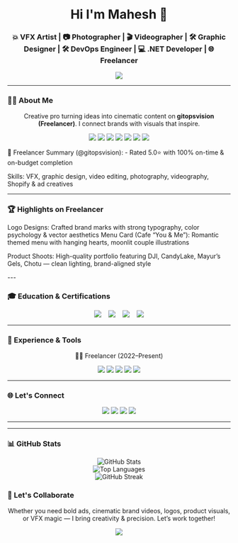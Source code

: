 <h1 align="center">Hi I'm Mahesh  👋
  </h1>
<h3 align="center">💥 VFX Artist | 📷 Photographer | 🎬 Videographer | 🛠️ Graphic Designer | 🛠️ DevOps Engineer | 💻 .NET Developer | 🌐 Freelancer</h3>

<p align="center">
  <img src="https://capsule-render.vercel.app/api?type=waving&color=0:FF6F61,100:FFB347&height=140&section=header&text=Welcome%20to%20My%20Creative%20World!&fontSize=28&fontColor=fff" />
</p>

---

### 🧑‍🎨 About Me

<p align="center">
  Creative pro turning ideas into cinematic content on<strong> gitopsvision (Freelancer)</strong>.  
  I connect brands with visuals that inspire.
</p>

<p align="center">
  <img src="https://img.shields.io/badge/Graphic_Design-blueviolet?style=for-the-badge&logo=adobe-illustrator&logoColor=white"/>
  <img src="https://img.shields.io/badge/VFX-ff5722?style=for-the-badge&logo=adobe-after-effects&logoColor=white"/>
  <img src="https://img.shields.io/badge/Photography-00bcd4?style=for-the-badge&logo=canon&logoColor=white"/>
  <img src="https://img.shields.io/badge/Videographer-ff4081?style=for-the-badge&logo=adobe-premiere-pro&logoColor=white"/>
  <img src="https://img.shields.io/badge/Azure_DevOps-0078D7?style=for-the-badge&logo=azuredevops&logoColor=white"/>
  <img src="https://img.shields.io/badge/GitHub_Actions-2088FF?style=for-the-badge&logo=githubactions&logoColor=white"/>
  <img src="https://img.shields.io/badge/Visual_Studio-5C2D91?style=for-the-badge&logo=visualstudio&logoColor=white"/>
</p>
👥 Freelancer Summary (@gitopsvision):
- Rated  5.0⭐ with 100% on-time & on-budget completion
<p>Skills: VFX, graphic design, video editing, photography, videography, Shopify & ad creatives</p>

---

### 🏆 Highlights on Freelancer
Logo Designs: Crafted brand marks with strong typography, color psychology & vector aesthetics 
Menu Card (Cafe “You & Me”): Romantic themed menu with hanging hearts, moonlit couple illustrations 
<p>Product Shoots: High-quality portfolio featuring DJI, CandyLake, Mayur’s Gels, Chotu — clean lighting, brand-aligned style 
</p>
---

### 🎓 Education & Certifications

<p align="center">
  <img src="https://img.shields.io/badge/Animation_&_VFX-Moving_Stories_Academy-orange?style=for-the-badge&logo=academia&logoColor=white"/>
  &nbsp;&nbsp;
  <img src="https://img.shields.io/badge/Graphic_Design-CalArts-red?style=for-the-badge&logo=adobe-illustrator&logoColor=white"/>
  &nbsp;&nbsp;
  <img src="https://img.shields.io/badge/GitHub_Mastery-Udemy-purple?style=for-the-badge&logo=github&logoColor=white"/>
  &nbsp;&nbsp;
  <img src="https://img.shields.io/badge/Digital_Marketing-Google-blue?style=for-the-badge&logo=google&logoColor=white"/>
</p>

---

### 💼 Experience & Tools

<p align="center">
  🧑‍💻 Freelancer (2022–Present)
</p>
<p align="center">
  <img src="https://img.shields.io/badge/Photoshop-31A8FF?style=for-the-badge&logo=adobe-photoshop&logoColor=white"/>
  <img src="https://img.shields.io/badge/Illustrator-FF9A00?style=for-the-badge&logo=adobe-illustrator&logoColor=white"/>
  <img src="https://img.shields.io/badge/Premiere_Pro-9999FF?style=for-the-badge&logo=adobe-premiere-pro&logoColor=white"/>
  <img src="https://img.shields.io/badge/After_Effects-9999FF?style=for-the-badge&logo=adobe-after-effects&logoColor=white"/>
  <img src="https://img.shields.io/badge/GitHub-181717?style=for-the-badge&logo=github&logoColor=white"/>
</p>

---


### 🌐 Let's Connect

<p align="center">
  <a href="mailto:musaafirmitra@gmail.com.com"><img src="https://img.shields.io/badge/Gmail-D14836?style=for-the-badge&logo=gmail&logoColor=white"/></a>
  <a href="https://www.freelancer.com/u/opsvision"><img src="https://img.shields.io/badge/Freelancer‑opsvision-006AFF?style=for-the-badge&logo=freelancer&logoColor=white"/></a>
  <a href="https://linkedin.com/in/mahesh-gaikwad-4237ab1b7"><img src="https://img.shields.io/badge/LinkedIn-0077B5?style=for-the-badge&logo=linkedin&logoColor=white"/></a>
  <a href="https://instagram.com/musafirmitra"><img src="https://img.shields.io/badge/Instagram-E4405F?style=for-the-badge&logo=instagram&logoColor=white"/></a>
</p>

---
---

### 📊 GitHub Stats

<p align="center">
  <img src="https://github-readme-stats.vercel.app/api?username=YourGitBuddy&show_icons=true&theme=radical" alt="GitHub Stats" />
  <br/>
  <img src="https://github-readme-stats.vercel.app/api/top-langs/?username=YourGitBuddy&layout=compact&theme=radical" alt="Top Languages" />
  <br/>
  <img src="https://github-readme-streak-stats.herokuapp.com/?user=YourGitBuddy&theme=radical" alt="GitHub Streak" />
  <br/>

</p>

### 🤝 Let's Collaborate

<p align="center">
  Whether you need bold ads, cinematic brand videos, logos, product visuals, or VFX magic —  
  I bring creativity & precision. Let’s work together!
</p>

<p align="center">
  <img src="https://capsule-render.vercel.app/api?type=waving&color=0:FF6F61,100:FFC371&height=120&section=footer&text=Thanks%20for%20visiting!&fontColor=fff&fontSize=20"/>
</p>

